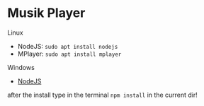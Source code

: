 # Musik Player

Linux
- NodeJS: `sudo apt install nodejs`
- MPlayer: `sudo apt install mplayer`

Windows
- [NodeJS](https://nodejs.org/de/download)

after the install type in the terminal `npm install` in the current dir!
